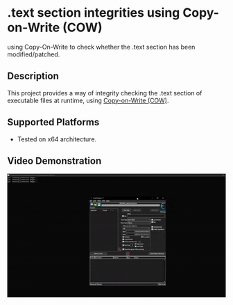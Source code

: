 # .text section integrities using Copy-on-Write (COW)
using Copy-On-Write to check whether the .text section has been modified/patched.

## Description
This project provides a way of integrity checking the .text section of executable files at runtime, using [Copy-on-Write (COW)](https://en.wikipedia.org/wiki/Copy-on-write).

## Supported Platforms
* Tested on x64 architecture.

## Video Demonstration
![showcase](https://github.com/ntos322/copy-on-write/blob/master/showcase.gif)

